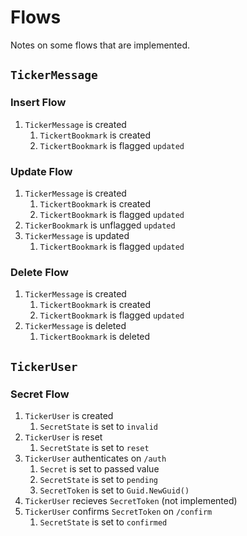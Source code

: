 # Flows

Notes on some flows that are implemented.

## `TickerMessage`

### Insert Flow

1. `TickerMessage` is created
    1. `TickertBookmark` is created
    1. `TickertBookmark` is flagged `updated`

### Update Flow

1. `TickerMessage` is created
    1. `TickertBookmark` is created
    1. `TickertBookmark` is flagged `updated`
1. `TickerBookmark` is unflagged `updated`
1. `TickerMessage` is updated
    1. `TickertBookmark` is flagged `updated`

### Delete Flow
1. `TickerMessage` is created
    1. `TickertBookmark` is created
    1. `TickertBookmark` is flagged `updated`
1. `TickerMessage` is deleted
    1. `TickertBookmark` is deleted

## `TickerUser`

### Secret Flow

1. `TickerUser` is created
    1. `SecretState` is set to `invalid`
1. `TickerUser` is reset
    1. `SecretState` is set to `reset`
1. `TickerUser` authenticates on `/auth`
    1. `Secret` is set to passed value
    1. `SecretState` is set to `pending`
    1. `SecretToken` is set to `Guid.NewGuid()`
1. `TickerUser` recieves `SecretToken` (not implemented)
1. `TickerUser` confirms `SecretToken` on `/confirm`
    1. `SecretState` is set to `confirmed`
